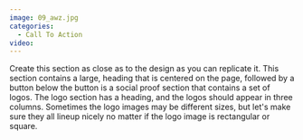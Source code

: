 ```yaml
---
image: 09_awz.jpg
categories:
  - Call To Action
video:
---
```

Create this section as close as to the design as you can replicate it. This section contains a large, heading that is centered on the page, followed by a button below the button is a social proof section that contains a set of logos. The logo section has a heading, and the logos should appear in three columns. Sometimes the logo images may be different sizes, but let's make sure they all lineup nicely no matter if the logo image is rectangular or square.
